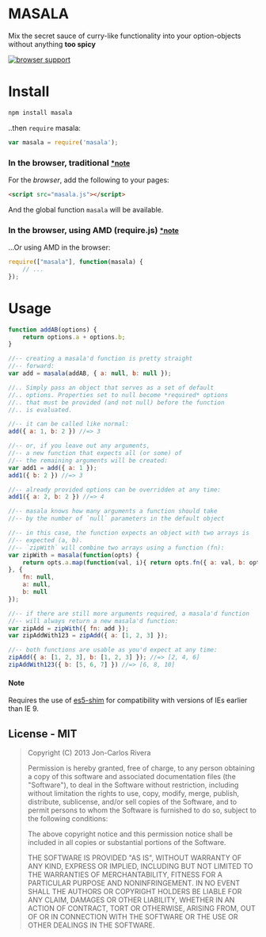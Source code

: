 MASALA
=====

Mix the secret sauce of curry-like functionality into your option-objects without anything **too spicy**

[![browser support](https://ci.testling.com/imbcmdth/masala.png)](https://ci.testling.com/imbcmdth/masala)

# Install

````bash
npm install masala
````

..then `require` masala:

````javascript
var masala = require('masala');
````

### In the browser, traditional <span style="font-size:14px;">[\*note](#note)</span>

For the *browser*, add the following to your pages:

````html
<script src="masala.js"></script>
````

And the global function `masala` will be available.

### In the browser, using AMD (require.js) <span style="font-size:14px;">[\*note](#note)</span>

...Or using AMD in the browser:

````javascript
require(["masala"], function(masala) {
	// ...
});
````

# Usage

```javascript
function addAB(options) {
	return options.a + options.b;
}

//-- creating a masala'd function is pretty straight
//-- forward:
var add = masala(addAB, { a: null, b: null });

//.. Simply pass an object that serves as a set of default
//.. options. Properties set to null become *required* options
//.. that must be provided (and not null) before the function
//.. is evaluated.

//-- it can be called like normal:
add({ a: 1, b: 2 }) //=> 3

//-- or, if you leave out any arguments,
//-- a new function that expects all (or some) of
//-- the remaining arguments will be created:
var add1 = add({ a: 1 });
add1({ b: 2 }) //=> 3

//-- already provided options can be overridden at any time:
add1({ a: 2, b: 2 }) //=> 4

//-- masala knows how many arguments a function should take
//-- by the number of `null` parameters in the default object

//-- in this case, the function expects an object with two arrays is
//-- expected (a, b).
//-- `zipWith` will combine two arrays using a function (fn):
var zipWith = masala(function(opts) {
	return opts.a.map(function(val, i){ return opts.fn({ a: val, b: opts.b[i] }) });
}, {
	fn: null,
	a: null,
	b: null
});

//-- if there are still more arguments required, a masala'd function
//-- will always return a new masala'd function:
var zipAdd = zipWith({ fn: add });
var zipAddWith123 = zipAdd({ a: [1, 2, 3] });

//-- both functions are usable as you'd expect at any time:
zipAdd({ a: [1, 2, 3], b: [1, 2, 3] }); //=> [2, 4, 6]
zipAddWith123({ b: [5, 6, 7] }) //=> [6, 8, 10]
```
#### Note

Requires the use of [es5-shim](https://github.com/kriskowal/es5-shim) for compatibility with versions of IEs earlier than IE 9.

## License - MIT

> Copyright (C) 2013 Jon-Carlos Rivera
> 
> Permission is hereby granted, free of charge, to any person obtaining a copy of this software and associated documentation files (the "Software"), to deal in the Software without restriction, including without limitation the rights to use, copy, modify, merge, publish, distribute, sublicense, and/or sell copies of the Software, and to permit persons to whom the Software is furnished to do so, subject to the following conditions:
>
> The above copyright notice and this permission notice shall be included in all copies or substantial portions of the Software.
>
> THE SOFTWARE IS PROVIDED "AS IS", WITHOUT WARRANTY OF ANY KIND, EXPRESS OR IMPLIED, INCLUDING BUT NOT LIMITED TO THE WARRANTIES OF MERCHANTABILITY, FITNESS FOR A PARTICULAR PURPOSE AND NONINFRINGEMENT. IN NO EVENT SHALL THE AUTHORS OR COPYRIGHT HOLDERS BE LIABLE FOR ANY CLAIM, DAMAGES OR OTHER LIABILITY, WHETHER IN AN ACTION OF CONTRACT, TORT OR OTHERWISE, ARISING FROM, OUT OF OR IN CONNECTION WITH THE SOFTWARE OR THE USE OR OTHER DEALINGS IN THE SOFTWARE.
